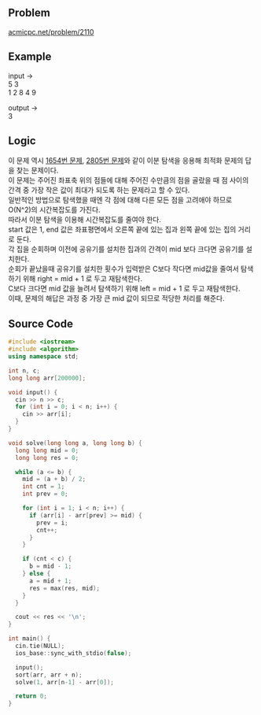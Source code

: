 ## Problem
[acmicpc.net/problem/2110]   
   
## Example
input ->   
5 3   
1   2   8   4   9   
   
output ->   
3   
    
## Logic
이 문제 역시 [1654번 문제], [2805번 문제]와 같이 이분 탐색을 응용해 최적화 문제의 답을 찾는 문제이다.   
이 문제는 주어진 좌표축 위의 점들에 대해 주어진 수만큼의 점을 골랐을 때 점 사이의 간격 중 가장 작은 값이 최대가 되도록 하는 문제라고 할 수 있다.   
일반적인 방법으로 탐색했을 때엔 각 점에 대해 다른 모든 점을 고려애야 하므로 O(N^2)의 시간복잡도를 가진다.   
따라서 이분 탐색을 이용해 시간복잡도를 줄여야 한다.   
start 값은 1, end 값은 좌표평면에서 오른쪽 끝에 있는 집과 왼쪽 끝에 있는 집의 거리로 둔다.   
각 집을 순회하며 이전에 공유기를 설치한 집과의 간격이 mid 보다 크다면 공유기를 설치한다.   
순회가 끝났을때 공유기를 설치한 횟수가 입력받은 C보다 작다면 mid값을 줄여서 탐색하기 위해 right = mid + 1 로 두고 재탐색한다.   
C보다 크다면 mid 값을 늘려서 탐색하기 위해 left = mid + 1 로 두고 재탐색한다.   
이때, 문제의 해답은 과정 중 가장 큰 mid 값이 되므로 적당한 처리를 해준다.   
   
## Source Code
``` cpp
#include <iostream>
#include <algorithm>
using namespace std;

int n, c;
long long arr[200000];

void input() {
  cin >> n >> c;
  for (int i = 0; i < n; i++) {
    cin >> arr[i];
  }
}

void solve(long long a, long long b) {
  long long mid = 0;
  long long res = 0;

  while (a <= b) {
    mid = (a + b) / 2;
    int cnt = 1;
    int prev = 0;

    for (int i = 1; i < n; i++) {
      if (arr[i] - arr[prev] >= mid) {
        prev = i;
        cnt++;
      }
    }

    if (cnt < c) {
      b = mid - 1;
    } else {
      a = mid + 1;
      res = max(res, mid);
    }
  }

  cout << res << '\n';
}

int main() {
  cin.tie(NULL);
  ios_base::sync_with_stdio(false);

  input();
  sort(arr, arr + n);
  solve(1, arr[n-1] - arr[0]);

  return 0;
}
```
   
[acmicpc.net/problem/2110]: https://https://acmicpc.net/problem/2110
[1654번 문제]: https://github.com/RudyPark3091/ps-solutions/tree/master/cpp/1654
[2805번 문제]: https://github.com/RudyPark3091/ps-solutions/tree/master/cpp/2805

